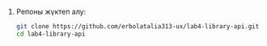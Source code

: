 1. Репоны жүктеп алу:
   ```bash
   git clone https://github.com/erbolatalia313-ux/lab4-library-api.git
   cd lab4-library-api
